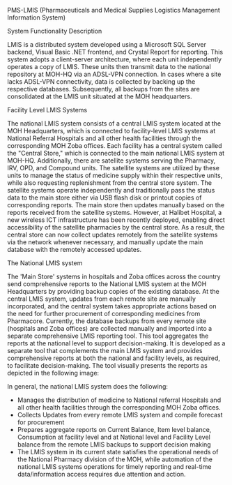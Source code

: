PMS-LMIS (Pharmaceuticals and Medical Supplies Logistics Management Information System) 

System Functionality Description

LMIS is a distributed system developed using a Microsoft SQL Server backend, Visual Basic .NET frontend, and Crystal Report for reporting. This system adopts a client-server architecture, where each unit independently operates a copy of LMIS. These units then transmit data to the national repository at MOH-HQ via an ADSL-VPN connection. In cases where a site lacks ADSL-VPN connectivity, data is collected by backing up the respective databases. Subsequently, all backups from the sites are consolidated at the LMIS unit situated at the MOH headquarters.

Facility Level LMIS Systems

The national LMIS system consists of a central LMIS system located at the MOH Headquarters, which is connected to facility-level LMIS systems at National Referral Hospitals and all other health facilities through the corresponding MOH Zoba offices.
Each facility has a central system called the "Central Store," which is connected to the main national LMIS system at MOH-HQ. Additionally, there are satellite systems serving the Pharmacy, IRV, OPD, and Compound units. The satellite systems are utilized by these units to manage the status of medicine supply within their respective units, while also requesting replenishment from the central store system.
The satellite systems operate independently and traditionally pass the status data to the main store either via USB flash disk or printout copies of corresponding reports. The main store then updates manually based on the reports received from the satellite systems. However, at Halibet Hospital, a new wireless ICT infrastructure has been recently deployed, enabling direct accessibility of the satellite pharmacies by the central store. As a result, the central store can now collect updates remotely from the satellite systems via the network whenever necessary, and manually update the main database with the remotely accessed updates.

The National LMIS system

The 'Main Store' systems in hospitals and Zoba offices across the country send comprehensive reports to the National LMIS system at the MOH Headquarters by providing backup copies of the existing database. At the central LMIS system, updates from each remote site are manually incorporated, and the central system takes appropriate actions based on the need for further procurement of corresponding medicines from Pharmacore.
Currently, the database backups from every remote site (hospitals and Zoba offices) are collected manually and imported into a separate comprehensive LMIS reporting tool. This tool aggregates the reports at the national level to support decision-making. It is developed as a separate tool that complements the main LMIS system and provides comprehensive reports at both the national and facility levels, as required, to facilitate decision-making. The tool visually presents the reports as depicted in the following image:

In general, the national LMIS system does the following:

-	Manages the distribution of medicine to National referral Hospitals and all other health facilities through the corresponding MOH Zoba offices.
-	Collects Updates from every remote LMIS system and compile forecast for procurement
-	Prepares aggregate reports on Current Balance, Item level balance, Consumption at facility level and at National level and Facility Level balance from the remote LMIS backups to support decision making
-	The LMIS system in its current state satisfies the operational needs of the National Pharmacy division of the MOH, while automation of the national LMIS systems operations for timely reporting and real-time data/information access requires due attention and action.
